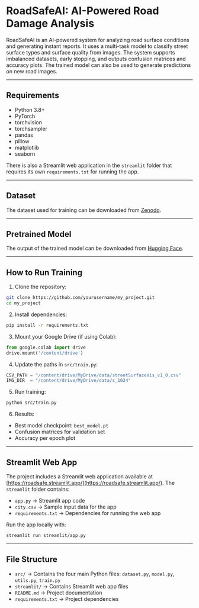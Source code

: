 # RoadSafeAI: AI-Powered Road Damage Analysis

RoadSafeAI is an AI-powered system for analyzing road surface conditions and generating instant reports. It uses a multi-task model to classify street surface types and surface quality from images. The system supports imbalanced datasets, early stopping, and outputs confusion matrices and accuracy plots. The trained model can also be used to generate predictions on new road images.

---

## Requirements
- Python 3.8+
- PyTorch
- torchvision
- torchsampler
- pandas
- pillow
- matplotlib
- seaborn

There is also a Streamlit web application in the `streamlit` folder that requires its own `requirements.txt` for running the app.

---

## Dataset
The dataset used for training can be downloaded from [Zenodo](https://zenodo.org/records/11449977).

---

## Pretrained Model
The output of the trained model can be downloaded from [Hugging Face](https://huggingface.co/esdk/my-efficientnet-model/tree/main).

---

## How to Run Training

1. Clone the repository:
```bash
git clone https://github.com/yourusername/my_project.git
cd my_project
```

2. Install dependencies:
```bash
pip install -r requirements.txt
```

3. Mount your Google Drive (if using Colab):
```python
from google.colab import drive
drive.mount('/content/drive')
```

4. Update the paths in `src/train.py`:
```python
CSV_PATH = "/content/drive/MyDrive/data/streetSurfaceVis_v1_0.csv"
IMG_DIR  = "/content/drive/MyDrive/data/s_1024"
```

5. Run training:
```bash
python src/train.py
```

6. Results:
- Best model checkpoint: `best_model.pt`
- Confusion matrices for validation set
- Accuracy per epoch plot

---

## Streamlit Web App
The project includes a Streamlit web application available at [https://roadsafe.streamlit.app/](https://roadsafe.streamlit.app/). The `streamlit` folder contains:
- `app.py` → Streamlit app code
- `city.csv` → Sample input data for the app
- `requirements.txt` → Dependencies for running the web app

Run the app locally with:
```bash
streamlit run streamlit/app.py
```

---

## File Structure

- `src/` → Contains the four main Python files: `dataset.py`, `model.py`, `utils.py`, `train.py`
- `streamlit/` → Contains Streamlit web app files
- `README.md` → Project documentation
- `requirements.txt` → Project dependencies
